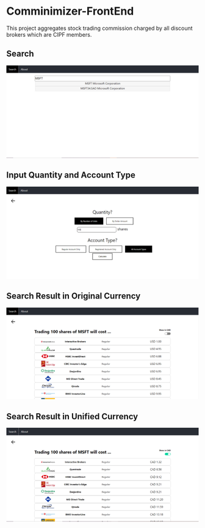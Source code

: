 # Comminimizer-FrontEnd
This project aggregates stock trading commission charged by all discount brokers which are CIPF members.

## Search
![Search Instrument](comminimizer/demo/Search-1.PNG)

## Input Quantity and Account Type
![Input Quantity and Account Type](comminimizer/demo/Search-2.PNG)

## Search Result in Original Currency
![Search Result 1](comminimizer/demo/Search-3.PNG)

## Search Result in Unified Currency
![Search Result 2](comminimizer/demo/Search-4.PNG)
 
